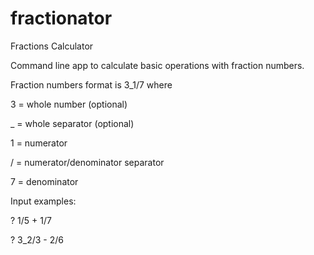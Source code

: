 # fractionator
Fractions Calculator

Command line app to calculate basic operations with fraction numbers.

Fraction numbers format is 3_1/7 where

  3 = whole number (optional)
  
  _ = whole separator (optional)
  
  1 = numerator
  
  / = numerator/denominator separator
  
  7 = denominator
  

Input examples:

? 1/5 + 1/7

? 3_2/3 - 2/6
